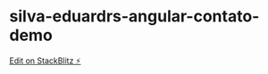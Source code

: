 # silva-eduardrs-angular-contato-demo

[Edit on StackBlitz ⚡️](https://stackblitz.com/edit/silva-eduardrs-angular-contato-demo)